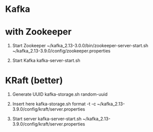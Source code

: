 # Kafka

# with Zookeeper

1. Start Zookeeper
~/kafka_2.13-3.0.0/bin/zookeeper-server-start.sh ~/kafka_2.13-3.9.0/config/zookeeper.properties

2. Start Kafka
kafka-server-start.sh

# KRaft (better)

1. Generate UUID
kafka-storage.sh random-uuid

2. Insert here
kafka-storage.sh format -t <uuid> -c ~/kafka_2.13-3.9.0/config/kraft/server.properties

3. Start server
kafka-server-start.sh ~/kafka_2.13-3.9.0/config/kraft/server.properties

